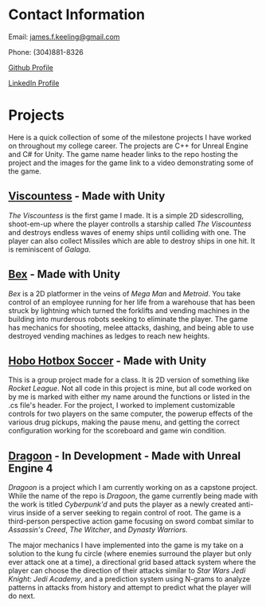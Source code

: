 # Contact Information

Email: james.f.keeling@gmail.com

Phone: (304)881-8326

[Github Profile](https://github.com/scuhooper)

[LinkedIn Profile](https://www.linkedin.com/in/james-keeling-662aa199/)


# Projects
Here is a quick collection of some of the milestone projects I have worked on throughout my college career. The projects are C++ for Unreal Engine and C# for Unity. The game name header links to the repo hosting the project and the images for the game link to a video demonstrating some of the game.

## [Viscountess](https://github.com/scuhooper/viscountess) - Made with Unity
_The Viscountess_ is the first game I made. It is a simple 2D sidescrolling, shoot-em-up where the player controlls a starship called _The Viscountess_ and destroys endless waves of enemy ships until colliding with one. The player can also collect Missiles which are able to destroy ships in one hit. It is reminiscent of _Galaga_.

## [Bex](https://github.com/scuhooper/bex) - Made with Unity
_Bex_ is a 2D platformer in the veins of _Mega Man_ and _Metroid_. You take control of an employee running for her life from a warehouse that has been struck by lightning which turned the forklifts and vending machines in the building into murderous robots seeking to eliminate the player. The game has mechanics for shooting, melee attacks, dashing, and being able to use destroyed vending machines as ledges to reach new heights.

## [Hobo Hotbox Soccer](https://github.com/scuhooper/gaming2D) - Made with Unity
This is a group project made for a class. It is 2D version of something like _Rocket League_. Not all code in this project is mine, but all code worked on by me is marked with either my name around the functions or listed in the .cs file's header. For the project, I worked to implement customizable controls for two players on the same computer, the powerup effects of the various drug pickups, making the pause menu, and getting the correct configuration working for the scoreboard and game win condition.

## [Dragoon](https://github.com/scuhooper/Dragoon) - In Development - Made with Unreal Engine 4
_Dragoon_ is a project which I am currently working on as a capstone project. While the name of the repo is _Dragoon_, the game currently being made with the work is titled _Cyberpunk'd_ and puts the player as a newly created anti-virus inside of a server seeking to regain control of root. The game is a third-person perspective action game focusing on sword combat similar to _Assassin's Creed_, _The Witcher_, and _Dynasty Warriors_.

The major mechanics I have implemented into the game is my take on a solution to the kung fu circle (where enemies surround the player but only ever attack one at a time), a directional grid based attack system where the player can choose the direction of their attacks similar to _Star Wars Jedi Knight: Jedi Academy_, and a prediction system using N-grams to analyze patterns in attacks from history and attempt to predict what the player will do next.
